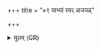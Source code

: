 +++
title = "०९ याभ्यां स्वर् अजयन्न्"

+++
<details><summary>मूलम् (GR)</summary>

+++(PSK 20.14.9)+++याभ्यां स्वर् अजयन्न् अग्रे  
याव् आतस्थतुर् भुवना जुषाणा ।  
प्रचर्षणी वृषणा वज्रबाहू  
अग्निम् इन्द्रं वृत्रहणा हुवेम ॥
</details>